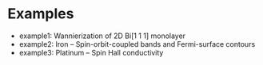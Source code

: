 # Examples

- example1: Wannierization of 2D Bi[1 1 1] monolayer
- example2: Iron – Spin-orbit-coupled bands and Fermi-surface contours
- example3: Platinum – Spin Hall conductivity
